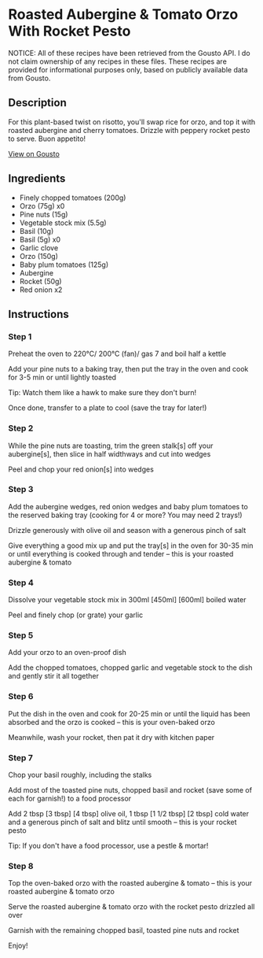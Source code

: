 # Roasted Aubergine & Tomato Orzo With Rocket Pesto

NOTICE: All of these recipes have been retrieved from the Gousto API. I do not claim ownership of any recipes in these files. These recipes are provided for informational purposes only, based on publicly available data from Gousto.

## Description

For this plant-based twist on risotto, you'll swap rice for orzo, and top it with roasted aubergine and cherry tomatoes. Drizzle with peppery rocket pesto to serve. Buon appetito! 

[View on Gousto](https://www.gousto.co.uk/recipes/cookbook/aubergine-tomato-orzo-with-rocket-pesto)

## Ingredients

- Finely chopped tomatoes (200g)
- Orzo (75g) x0
- Pine nuts (15g)
- Vegetable stock mix (5.5g)
- Basil (10g)
- Basil (5g) x0
- Garlic clove
- Orzo (150g)
- Baby plum tomatoes (125g)
- Aubergine
- Rocket (50g)
- Red onion x2

## Instructions


### Step 1

Preheat the oven to 220°C/ 200°C (fan)/ gas 7 and boil half a kettle

Add your pine nuts to a baking tray, then put the tray in the oven and cook for 3-5 min or until lightly toasted

Tip: Watch them like a hawk to make sure they don't burn!

Once done, transfer to a plate to cool (save the tray for later!)


### Step 2

While the pine nuts are toasting, trim the green stalk[s] off your aubergine[s], then slice in half widthways and cut into wedges

Peel and chop your red onion[s] into wedges


### Step 3

Add the aubergine wedges, red onion wedges and baby plum tomatoes to the reserved baking tray (cooking for 4 or more? You may need 2 trays!)

Drizzle generously with olive oil and season with a generous pinch of salt

Give everything a good mix up and put the tray[s] in the oven for 30-35 min or until everything is cooked through and tender – this is your roasted aubergine & tomato


### Step 4

Dissolve your vegetable stock mix in 300ml <span class="text-purple">[450ml]</span> <span class="text-danger">[600ml]</span> boiled water

Peel and finely chop (or grate) your garlic


### Step 5

Add your orzo to an oven-proof dish

Add the chopped tomatoes, chopped garlic and vegetable stock to the dish and gently stir it all together


### Step 6

Put the dish in the oven and cook for 20-25 min or until the liquid has been absorbed and the orzo is cooked – this is your oven-baked orzo

Meanwhile, wash your rocket, then pat it dry with kitchen paper


### Step 7

Chop your basil roughly, including the stalks

Add most of the toasted pine nuts, chopped basil and rocket (save some of each for garnish!) to a food processor

Add 2 tbsp <span class="text-purple">[3 tbsp]</span> <span class="text-danger">[4 tbsp]</span> olive oil, 1 tbsp<span class="text-danger"> <span class="text-purple">[1 1/2 tbsp] </span>[2 tbsp]</span> cold water and a generous pinch of salt and blitz until smooth – this is your rocket pesto

Tip: If you don't have a food processor, use a pestle & mortar!

### Step 8

Top the oven-baked orzo with the roasted aubergine & tomato – this is your roasted aubergine & tomato orzo

Serve the roasted aubergine & tomato orzo with the rocket pesto drizzled all over

Garnish with the remaining chopped basil, toasted pine nuts and rocket

Enjoy!

